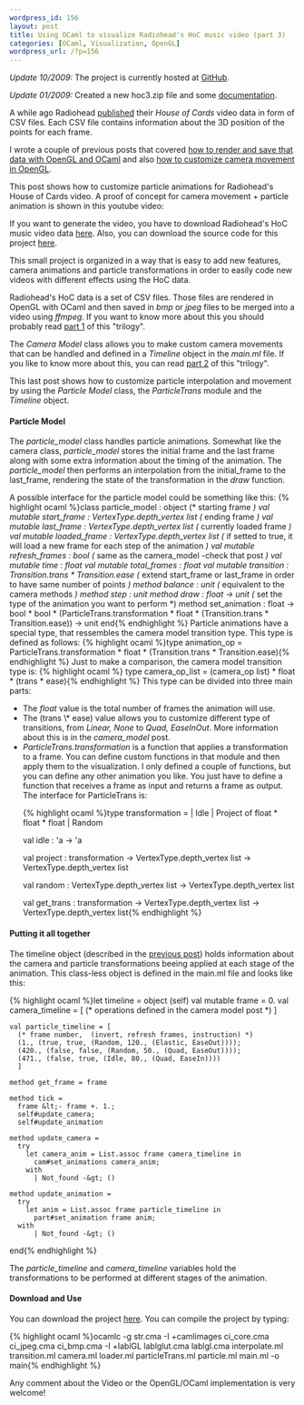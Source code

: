 ```yaml
--- 
wordpress_id: 156
layout: post
title: Using OCaml to visualize Radiohead's HoC music video (part 3)
categories: [OCaml, Visualization, OpenGL]
wordpress_url: /?p=156
---
```

*Update 10/2009:* The project is currently hosted at <a href="http://github.com/philogb/hoc">GitHub</a>.

*Update 01/2009:* Created a new hoc3.zip file and some <a href="/blog/assets/hoc/doc/index.html">documentation</a>.

A while ago Radiohead <a href="http://code.google.com/creative/radiohead/#data-visualization" target="_blank">published</a> their <em>House of Cards</em> video data in form of CSV files. Each CSV file contains information about the 3D position of the points for each frame.

I wrote a couple of previous posts that covered  <a href="/2008/11/27/using-ocaml-to-visualize-radioheads-hoc-music-video-part-1/">how to render and save that data with OpenGL and OCaml</a> and also <a href="/2008/12/02/using-ocaml-to-visualize-radioheads-hoc-music-video-part-2/">how to customize camera movement in OpenGL</a>.

This post shows how to customize particle animations for Radiohead's House of Cards video.
A proof of concept for camera movement + particle animation is shown in this youtube video:

<object width="500" height="344" data="http://www.youtube.com/v/ZRqKIljnvd4&amp;hl=en&amp;fs=1&amp;rel=0&amp;color1=0x3a3a3a&amp;color2=0x999999" type="application/x-shockwave-flash"><param name="allowFullScreen" value="true" /><param name="allowscriptaccess" value="always" /><param name="src" value="http://www.youtube.com/v/ZRqKIljnvd4&amp;hl=en&amp;fs=1&amp;rel=0&amp;color1=0x3a3a3a&amp;color2=0x999999" /><param name="allowfullscreen" value="true" /></object>

If you want to generate the video, you have to download Radiohead's HoC music video data <a href="http://code.google.com/creative/radiohead/#data-visualization" target="_blank">here</a>. Also, you can download the source code for this project <a href="/blog/assets/hoc3.zip" target="_blank">here</a>.

This small project is organized in a way that is easy to add new features, camera animations and particle transformations in order to easily code new videos with different effects using the HoC data.

Radiohead's HoC data is a set of CSV files. Those files are rendered in OpenGL with OCaml and then saved in <em>bmp</em> or <em>jpeg</em> files to be merged into a video using <em>ffmpeg</em>. If you want to know more about this you should probably read <a href="/2008/11/27/using-ocaml-to-visualize-radioheads-hoc-music-video-part-1/">part 1</a> of this "trilogy".

The <em>Camera Model</em> class allows you to make custom camera movements that can be handled and defined in a <em>Timeline</em> object in the <em>main.ml</em> file. If you like to know more about this, you can read <a href="/2008/12/02/using-ocaml-to-visualize-radioheads-hoc-music-video-part-2/">part 2</a> of this "trilogy".

This last post shows how to customize particle interpolation and movement by using the <em>Particle Model</em> class, the <em>ParticleTrans</em> module and the <em>Timeline</em> object.
<h4>Particle Model</h4>
The <em>particle_model</em> class handles particle animations.
Somewhat like the camera class, <em>particle_model</em> stores the initial frame and the last frame along with some extra information about the timing of the animation.
The <em>particle_model</em> then performs an interpolation from the initial_frame to the last_frame, rendering the state of the transformation in the <em>draw</em> function.

A possible interface for the particle model could be something like this:
{% highlight ocaml %}class particle_model :
  object
    (* starting frame *)
    val mutable start_frame : VertexType.depth_vertex list
    (* ending frame *)
    val mutable last_frame : VertexType.depth_vertex list
    (* currently loaded frame *)
    val mutable loaded_frame : VertexType.depth_vertex list
    (* if setted to true, it will load a new frame for each
    step of the animation *)
    val mutable refresh_frames : bool
    (* same as the camera_model -check that post *)
    val mutable time : float
    val mutable total_frames : float
    val mutable transition : Transition.trans * Transition.ease
    (* extend start_frame or last_frame in order to
    have same number of points *)
    method balance : unit
    (* equivalent to the camera methods *)
    method step : unit
    method draw : float -&gt; unit
    (* set the type of the animation you want
    to perform *)
    method set_animation :
      float -&gt;
      bool * bool *
      (ParticleTrans.transformation * float *
       (Transition.trans * Transition.ease)) -&gt;
      unit
  end{% endhighlight %}
Particle animations have a special type, that ressembles the camera model transition type.
This type is defined as follows:
{% highlight ocaml %}type animation_op =
    ParticleTrans.transformation * float *
    (Transition.trans * Transition.ease){% endhighlight %}
Just to make a comparison, the camera model transition type is:
{% highlight ocaml %}
type camera_op_list = (camera_op list) * float * (trans * ease){% endhighlight %}
This type can be divided into three main parts:

<ul>
  <li> The <em>float</em> value is the total number of frames the animation will use.</li>
  <li> The (trans \* ease) value allows you to customize different type of transitions, from <em>Linear, None</em> to <em>Quad, EaseInOut</em>. More information about this is in the <em>camera_model</em> post.</li>
  <li> <em>ParticleTrans.transformation</em> is a function that applies a transformation to a frame. You can define custom functions in that module and then apply them to the visualization.
I only defined a couple of functions, but you can define any other animation you like. You just have to define a function that receives a frame as input and returns a frame as output.
The interface for ParticleTrans is:

{% highlight ocaml %}type transformation =
  | Idle
  | Project of float * float * float
  | Random

val idle : 'a -&gt; 'a

val project :
  transformation -&gt;
  VertexType.depth_vertex list -&gt;
  VertexType.depth_vertex list

val random : VertexType.depth_vertex list -&gt;
  VertexType.depth_vertex list

val get_trans :
  transformation -&gt;
  VertexType.depth_vertex list -&gt;
  VertexType.depth_vertex list{% endhighlight %}
</li>
</ul>

<h4>Putting it all together</h4>
The timeline object (described in the <a href="/2008/12/02/using-ocaml-to-visualize-radioheads-hoc-music-video-part-2/">previous post</a>) holds information about the camera and particle transformations beeing applied at each stage of the animation.
This class-less object is defined in the main.ml file and looks like this:

{% highlight ocaml %}let timeline =
  object (self)
    val mutable frame = 0.
    val camera_timeline = [
    (* operations defined in the
    camera model post *)
    ]

    val particle_timeline = [
      (* frame number,  (invert, refresh frames, instruction) *)
      (1., (true, true, (Random, 120., (Elastic, EaseOut))));
      (420., (false, false, (Random, 50., (Quad, EaseOut))));
      (471., (false, true, (Idle, 80., (Quad, EaseIn))))
      ]

    method get_frame = frame

    method tick =
      frame &lt;- frame +. 1.;
      self#update_camera;
      self#update_animation

    method update_camera =
      try
        let camera_anim = List.assoc frame camera_timeline in
          cam#set_animations camera_anim;
        with
          | Not_found -&gt; ()

    method update_animation =
      try
        let anim = List.assoc frame particle_timeline in
          part#set_animation frame anim;
      with
          | Not_found -&gt; ()
end{% endhighlight %}

The <em>particle_timeline</em> and <em>camera_timeline</em> variables hold the transformations to be performed at different stages of the animation.

<h4>Download and Use</h4>
You can download the project <a href="/blog/assets/hoc3.zip" target="_blank">here</a>.
You can compile the project by typing:

{% highlight ocaml %}ocamlc -g str.cma -I +camlimages ci_core.cma ci_jpeg.cma ci_bmp.cma
-I +lablGL lablglut.cma lablgl.cma interpolate.ml transition.ml camera.ml
 loader.ml particleTrans.ml particle.ml main.ml -o main{% endhighlight %}

Any comment about the Video or the OpenGL/OCaml implementation is very welcome!
